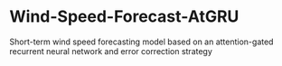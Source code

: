 # Wind-Speed-Forecast-AtGRU
Short-term wind speed forecasting model based on an attention-gated recurrent neural network and error correction strategy
